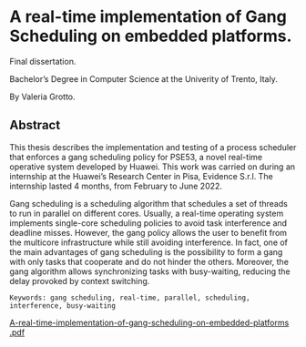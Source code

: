 # A real-time implementation of Gang Scheduling on embedded platforms.

Final dissertation.

Bachelor’s Degree in Computer Science at the Univerity of Trento, Italy. 

By Valeria Grotto.


## Abstract

This thesis describes the implementation and testing of a process scheduler that enforces a gang scheduling policy for PSE53, a novel real-time operative system developed by Huawei.
This work was carried on during an internship at the Huawei’s Research Center in Pisa, Evidence S.r.l. The internship lasted 4 months, from February to June 2022.


Gang scheduling is a scheduling algorithm that schedules a set of threads to run in parallel
on different cores. Usually, a real-time operating system implements single-core scheduling
policies to avoid task interference and deadline misses. However, the gang policy allows the
user to benefit from the multicore infrastructure while still avoiding interference. In fact, one of
the main advantages of gang scheduling is the possibility to form a gang with only tasks that
cooperate and do not hinder the others.
Moreover, the gang algorithm allows synchronizing tasks with busy-waiting, reducing the
delay provoked by context switching.
``` 
Keywords: gang scheduling, real-time, parallel, scheduling, interference, busy-waiting
```

[A-real-time-implementation-of-gang-scheduling-on-embedded-platforms
.pdf](https://github.com/valegr8/a-real-time-implementation-of-gang-scheduling-on-embedded-platforms/blob/main/A_real_time_implementation_of_gang_scheduling_on_embedded_platforms.pdf
)
